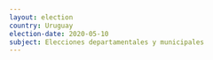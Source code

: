 ```yaml
---
layout: election
country: Uruguay
election-date: 2020-05-10
subject: Elecciones departamentales y municipales
---
```

